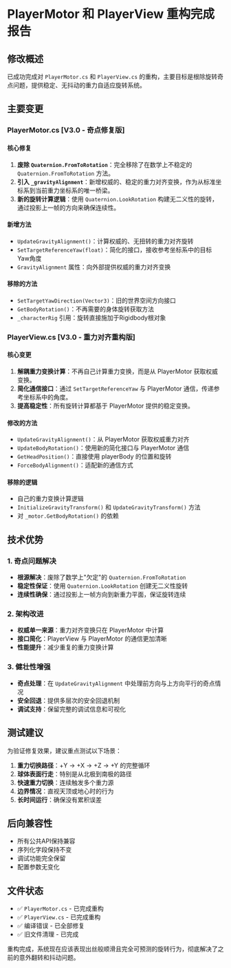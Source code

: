 # PlayerMotor 和 PlayerView 重构完成报告

## 修改概述

已成功完成对 `PlayerMotor.cs` 和 `PlayerView.cs` 的重构，主要目标是根除旋转奇点问题，提供稳定、无抖动的重力自适应旋转系统。

## 主要变更

### PlayerMotor.cs [V3.0 - 奇点修复版]

#### 核心修复
1. **废除 `Quaternion.FromToRotation`**：完全移除了在数学上不稳定的 `Quaternion.FromToRotation` 方法。
2. **引入 `_gravityAlignment`**：新增权威的、稳定的重力对齐变换，作为从标准坐标系到当前重力坐标系的唯一桥梁。
3. **新的旋转计算逻辑**：使用 `Quaternion.LookRotation` 构建无二义性的旋转，通过投影上一帧的方向来确保连续性。

#### 新增方法
- `UpdateGravityAlignment()`：计算权威的、无扭转的重力对齐旋转
- `SetTargetReferenceYaw(float)`：简化的接口，接收参考坐标系中的目标Yaw角度
- `GravityAlignment` 属性：向外部提供权威的重力对齐变换

#### 移除的方法
- `SetTargetYawDirection(Vector3)`：旧的世界空间方向接口
- `GetBodyRotation()`：不再需要的身体旋转获取方法
- `_characterRig` 引用：旋转直接施加于Rigidbody根对象

### PlayerView.cs [V3.0 - 重力对齐重构版]

#### 核心变更
1. **解耦重力变换计算**：不再自己计算重力变换，而是从 PlayerMotor 获取权威变换。
2. **简化通信接口**：通过 `SetTargetReferenceYaw` 与 PlayerMotor 通信，传递参考坐标系中的角度。
3. **提高稳定性**：所有旋转计算都基于 PlayerMotor 提供的稳定变换。

#### 修改的方法
- `UpdateGravityAlignment()`：从 PlayerMotor 获取权威重力对齐
- `UpdateBodyRotation()`：使用新的简化接口与 PlayerMotor 通信
- `GetHeadPosition()`：直接使用 playerBody 的位置和旋转
- `ForceBodyAlignment()`：适配新的通信方式

#### 移除的逻辑
- 自己的重力变换计算逻辑
- `InitializeGravityTransform()` 和 `UpdateGravityTransform()` 方法
- 对 `_motor.GetBodyRotation()` 的依赖

## 技术优势

### 1. 奇点问题解决
- **根源解决**：废除了数学上"欠定"的 `Quaternion.FromToRotation`
- **稳定性保证**：使用 `Quaternion.LookRotation` 创建无二义性旋转
- **连续性确保**：通过投影上一帧方向到新重力平面，保证旋转连续

### 2. 架构改进
- **权威单一来源**：重力对齐变换只在 PlayerMotor 中计算
- **接口简化**：PlayerView 与 PlayerMotor 的通信更加清晰
- **性能提升**：减少重复的重力变换计算

### 3. 健壮性增强
- **奇点处理**：在 `UpdateGravityAlignment` 中处理前方向与上方向平行的奇点情况
- **安全回退**：提供多层次的安全回退机制
- **调试支持**：保留完整的调试信息和可视化

## 测试建议

为验证修复效果，建议重点测试以下场景：

1. **重力切换路径**：+Y -> +X -> +Z -> +Y 的完整循环
2. **球体表面行走**：特别是从北极到南极的路径
3. **快速重力切换**：连续触发多个重力源
4. **边界情况**：直视天顶或地心时的行为
5. **长时间运行**：确保没有累积误差

## 后向兼容性

- 所有公共API保持兼容
- 序列化字段保持不变
- 调试功能完全保留
- 配置参数无变化

## 文件状态

- ✅ `PlayerMotor.cs` - 已完成重构
- ✅ `PlayerView.cs` - 已完成重构
- ✅ 编译错误 - 已全部修复
- ✅ 旧文件清理 - 已完成

重构完成，系统现在应该表现出丝般顺滑且完全可预测的旋转行为，彻底解决了之前的意外翻转和抖动问题。
